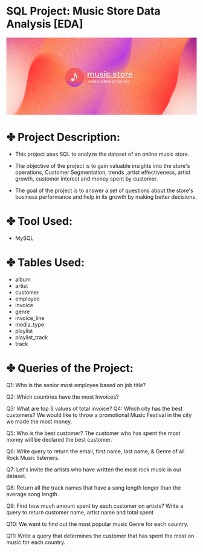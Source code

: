 # SQL Project: Music Store Data Analysis [EDA]

![Project Banner](./assets/musicBanner.png)

#  ✤ Project Description:
- This project uses SQL to analyze the dataset of an online music store.

- The objective of the project is to gain valuable insights into the store's operations, Customer Segmentation, trends ,artist effectiveness, artist growth, customer interest and money spent by customer.

- The goal of the project is to answer a set of questions about the store's business performance and help in its growth by making better decisions.

# ✤ Tool Used:
- MySQL

# ✤ Tables Used:
- album
- artist
- customer
- employee
- invoice
- genre
- invoice_line
- media_type
- playlist
- playlist_track
- track

# ✤ Queries of the Project:
Q1: Who is the senior most employee based on job title?

Q2: Which countries have the most Invoices?

Q3: What are top 3 values of total invoice? Q4: Which city has the best customers? We would like to throw a promotional Music Festival in the city we made the most money.

Q5: Who is the best customer? The customer who has spent the most money will be declared the best customer.

Q6: Write query to return the email, first name, last name, & Genre of all Rock Music listeners.

Q7: Let's invite the artists who have written the most rock music in our dataset.

Q8: Return all the track names that have a song length longer than the average song length.

Q9: Find how much amount spent by each customer on artists? Write a query to return customer name, artist name and total spent

Q10: We want to find out the most popular music Genre for each country.

Q11: Write a query that determines the customer that has spent the most on music for each country.
